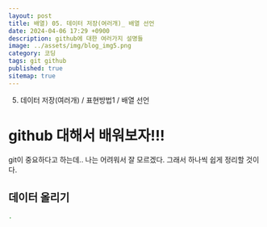 ```yaml
---
layout: post
title: 배열) 05. 데이터 저장(여러개)_ 배열 선언
date: 2024-04-06 17:29 +0900
description: github에 대한 여러가지 설명들
image: ../assets/img/blog_img5.png
category: 코딩
tags: git github
published: true
sitemap: true
---
```

05. 데이터 저장(여러개) / 표현방법1 / 배열 선언
# github 대해서 배워보자!!!
git이 중요하다고 하는데.. 나는 어려워서 잘 모르겠다.
그래서 하나씩 쉽게 정리할 것이다.

## 데이터 올리기
````bash
.
````
